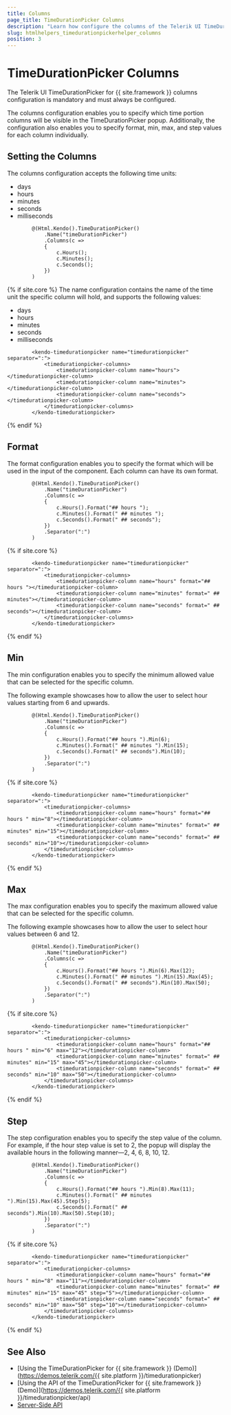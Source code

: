 ```yaml
---
title: Columns
page_title: TimeDurationPicker Columns
description: "Learn how configure the columns of the Telerik UI TimeDurationPicker component for {{ site.framework }}."
slug: htmlhelpers_timedurationpickerhelper_columns
position: 3
---
```


# TimeDurationPicker Columns

The Telerik UI TimeDurationPicker for {{ site.framework }} columns configuration is mandatory and must always be configured.

The columns configuration enables you to specify which time portion columns will be visible in the TimeDurationPicker popup. Additionally, the configuration also enables you to specify format, min, max, and step values for each column individually.

## Setting the Columns

The columns configuration accepts the following time units:

* days
* hours
* minutes
* seconds
* milliseconds

```HtmlHelper
        @(Html.Kendo().TimeDurationPicker()
            .Name("timeDurationPicker")
            .Columns(c =>
            {
                c.Hours();
                c.Minutes();
                c.Seconds();
            })
        )
```
{% if site.core %}
The name configuration contains the name of the time unit the specific column will hold, and supports the following values:

* days
* hours
* minutes
* seconds
* milliseconds

```TagHelper
        <kendo-timedurationpicker name="timedurationpicker" separator=":">
            <timedurationpicker-columns>
                <timedurationpicker-column name="hours"></timedurationpicker-column>
                <timedurationpicker-column name="minutes"></timedurationpicker-column>
                <timedurationpicker-column name="seconds"></timedurationpicker-column>
            </timedurationpicker-columns>
        </kendo-timedurationpicker>
```
{% endif %}

## Format

The format configuration enables you to specify the format which will be used in the input of the component. Each column can have its own format.
```HtmlHelper
        @(Html.Kendo().TimeDurationPicker()
            .Name("timeDurationPicker")
            .Columns(c =>
            {
                c.Hours().Format("## hours ");
                c.Minutes().Format(" ## minutes ");
                c.Seconds().Format(" ## seconds");
            })
            .Separator(":")
        )
```
{% if site.core %}

```TagHelper
        <kendo-timedurationpicker name="timedurationpicker" separator=":">
            <timedurationpicker-columns>
                <timedurationpicker-column name="hours" format="## hours "></timedurationpicker-column>
                <timedurationpicker-column name="minutes" format=" ## minutes"></timedurationpicker-column>
                <timedurationpicker-column name="seconds" format=" ## seconds"></timedurationpicker-column>
            </timedurationpicker-columns>
        </kendo-timedurationpicker>
```
{% endif %}

## Min

The min configuration enables you to specify the minimum allowed value that can be selected for the specific column.

The following example showcases how to allow the user to select hour values starting from 6 and upwards.
```HtmlHelper
        @(Html.Kendo().TimeDurationPicker()
            .Name("timeDurationPicker")
            .Columns(c =>
            {
                c.Hours().Format("## hours ").Min(6);
                c.Minutes().Format(" ## minutes ").Min(15);
                c.Seconds().Format(" ## seconds").Min(10);
            })
            .Separator(":")
        )
```
{% if site.core %}

```TagHelper
        <kendo-timedurationpicker name="timedurationpicker" separator=":">
            <timedurationpicker-columns>
                <timedurationpicker-column name="hours" format="## hours " min="8"></timedurationpicker-column>
                <timedurationpicker-column name="minutes" format=" ## minutes" min="15"></timedurationpicker-column>
                <timedurationpicker-column name="seconds" format=" ## seconds" min="10"></timedurationpicker-column>
            </timedurationpicker-columns>
        </kendo-timedurationpicker>
```
{% endif %}

## Max

The max configuration enables you to specify the maximum allowed value that can be selected for the specific column.

The following example showcases how to allow the user to select hour values between 6 and 12.
```HtmlHelper
        @(Html.Kendo().TimeDurationPicker()
            .Name("timeDurationPicker")
            .Columns(c =>
            {
                c.Hours().Format("## hours ").Min(6).Max(12);
                c.Minutes().Format(" ## minutes ").Min(15).Max(45);
                c.Seconds().Format(" ## seconds").Min(10).Max(50);
            })
            .Separator(":")
        )
```
{% if site.core %}

```TagHelper
        <kendo-timedurationpicker name="timedurationpicker" separator=":">
            <timedurationpicker-columns>
                <timedurationpicker-column name="hours" format="## hours " min="6" max="12"></timedurationpicker-column>
                <timedurationpicker-column name="minutes" format=" ## minutes" min="15" max="45"></timedurationpicker-column>
                <timedurationpicker-column name="seconds" format=" ## seconds" min="10" max="50"></timedurationpicker-column>
            </timedurationpicker-columns>
        </kendo-timedurationpicker>
```
{% endif %}

## Step

The step configuration enables you to specify the step value of the column. For example, if the hour step value is set to 2, the popup will display the available hours in the following manner—2, 4, 6, 8, 10, 12.
```HtmlHelper
        @(Html.Kendo().TimeDurationPicker()
            .Name("timeDurationPicker")
            .Columns(c =>
            {
                c.Hours().Format("## hours ").Min(8).Max(11);
                c.Minutes().Format(" ## minutes ").Min(15).Max(45).Step(5);
                c.Seconds().Format(" ## seconds").Min(10).Max(50).Step(10);
            })
            .Separator(":")
        )
```
{% if site.core %}

```TagHelper
        <kendo-timedurationpicker name="timedurationpicker" separator=":">
            <timedurationpicker-columns>
                <timedurationpicker-column name="hours" format="## hours " min="8" max="11"></timedurationpicker-column>
                <timedurationpicker-column name="minutes" format=" ## minutes" min="15" max="45" step="5"></timedurationpicker-column>
                <timedurationpicker-column name="seconds" format=" ## seconds" min="10" max="50" step="10"></timedurationpicker-column>
            </timedurationpicker-columns>
        </kendo-timedurationpicker>
```
{% endif %}

## See Also

* [Using the TimeDurationPicker for {{ site.framework }} (Demo)](https://demos.telerik.com/{{ site.platform }}/timedurationpicker)
* [Using the API of the TimeDurationPicker for {{ site.framework }} (Demo)](https://demos.telerik.com/{{ site.platform }}/timedurationpicker/api)
* [Server-Side API](/api/timedurationpicker)
